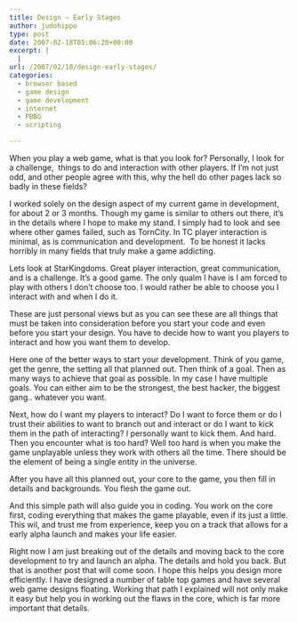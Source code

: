 ```yaml
---
title: Design – Early Stages
author: judohippo
type: post
date: 2007-02-18T05:06:20+00:00
excerpt: |
  |
url: /2007/02/18/design-early-stages/
categories:
  - browser based
  - game design
  - game development
  - internet
  - PBBG
  - scripting

---
```

When you play a web game, what is that you look for? Personally, I look for a challenge,  things to do and interaction with other players. If I&#8217;m not just odd, and other people agree with this, why the hell do other pages lack so badly in these fields?

I worked solely on the design aspect of my current game in development, for about 2 or 3 months. Though my game is similar to others out there, it&#8217;s in the details where I hope to make my stand. I simply had to look and see where other games failed, such as TornCity. In TC player interaction is minimal, as is communication and development.  To be honest it lacks horribly in many fields that truly make a game addicting.

Lets look at StarKingdoms. Great player interaction, great communication, and is a challenge. It&#8217;s a good game. The only qualm I have is I am forced to play with others I don&#8217;t choose too. I would rather be able to choose you I interact with and when I do it.

These are just personal views but as you can see these are all things that must be taken into consideration before you start your code and even before you start your design. You have to decide how to want you players to interact and how you want them to develop.

Here one of the better ways to start your development. Think of you game, get the genre, the setting all that planned out. Then think of a goal. Then as many ways to achieve that goal as possible. In my case I have multiple goals. You can either aim to be the strongest, the best hacker, the biggest gang.. whatever you want.

Next, how do I want my players to interact? Do I want to force them or do I trust their abilities to want to branch out and interact or do I want to kick them in the path of interacting? I personally want to kick them. And hard. Then you encounter what is too hard? Well too hard is when you make the game unplayable unless they work with others all the time. There should be the element of being a single entity in the universe.

After you have all this planned out, your core to the game, you then fill in details and backgrounds. You flesh the game out.

And this simple path will also guide you in coding. You work on the core first, coding everything that makes the game playable, even if its just a little. This wil, and trust me from experience, keep you on a track that allows for a early alpha launch and makes your life easier.

Right now I am just breaking out of the details and moving back to the core development to try and launch an alpha. The details and hold you back. But that is another post that will come soon. I hope this helps you design more efficiently. I have designed a number of table top games and have several web game designs floating. Working that path I explained will not only make it easy but help you in working out the flaws in the core, which is far more important that details.